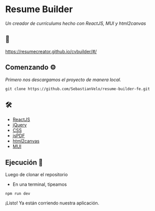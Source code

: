 # Resume Builder

_Un creador de currículums hecho con ReactJS, MUI y html2canvas_

## :link:
https://resumecreator.github.io/cvbuilder/#/

## Comenzando ⚙️

_Primero nos descargamos el proyecto de manera local._

```
git clone https://github.com/SebastianVelo/resume-builder-fe.git
```

## 🛠️

* [ReactJS](https://es.reactjs.org/)  
* [jQuery](https://jquery.com/)  
* [CSS](https://developer.mozilla.org/es/docs/Web/CSS) 
* [jsPDF](https://www.npmjs.com/package/jspdf)  
* [html2canvas](https://html2canvas.hertzen.com/)  
* [MUI](https://www.muicss.com/)  

## Ejecución 🚀

Luego de clonar el repositorio

* En una terminal, tipeamos
```
npm run dev
```

¡Listo! Ya están corriendo nuestra aplicación.
